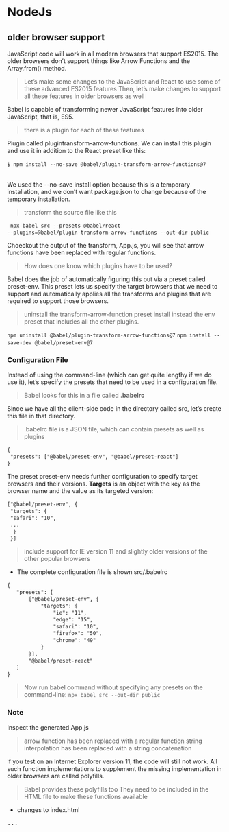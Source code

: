 # NodeJs

## older browser support

JavaScript code will work in all modern browsers that support ES2015. The older browsers don’t support things like Arrow Functions and the Array.from() method.

 > Let’s make some changes to the JavaScript and React to use some of these advanced ES2015 features
 > Then, let’s make changes to support all these features in older browsers as well

Babel is capable of transforming newer JavaScript features into older JavaScript, that is, ES5.

 > there is a plugin for each of these features

Plugin called plugintransform-arrow-functions. We can install this plugin and use it in addition to the React preset like this:<br />

`$ npm install --no-save @babel/plugin-transform-arrow-functions@7`

<br />
We used the --no-save install option because this is a temporary installation, and we don’t want
package.json to change because of the temporary installation.<br />

 > transform the source file like this

```
 npx babel src --presets @babel/react 
--plugins=@babel/plugin-transform-arrow-functions --out-dir public
```

Choeckout the output of the transform, App.js, you will see that arrow functions have been
replaced with regular functions.

 > How does one know which plugins have to be used?

Babel does the job of automatically figuring this out via a preset called preset-env. This preset lets us specify the target browsers that we need to support and automatically applies all the transforms and plugins that are required to support those browsers.

 > uninstall the transform-arrow-function preset
 > install instead the env preset that includes all the other plugins.

`npm uninstall @babel/plugin-transform-arrow-functions@7`
`npm install --save-dev @babel/preset-env@7`

### Configuration File

Instead of using the command-line (which can get quite lengthy if we do use it), let’s specify the presets that need to be used in a configuration file.

 > Babel looks for this in a file called **.babelrc**

Since we have all the client-side code in the directory called src, let’s create this file in that
directory.

 > .babelrc file is a JSON file, which can contain presets as well as plugins
```
{
 "presets": ["@babel/preset-env", "@babel/preset-react"]
}
```

The preset preset-env needs further configuration to specify target browsers and their versions.
**Targets** is an object with the key as the browser name and the value as its targeted version:

```
["@babel/preset-env", {
 "targets": {
 "safari": "10",
 ...
  }
 }]
 ```
 > include support for IE version 11 and slightly older versions of the other popular browsers

 - The complete configuration file is shown src/.babelrc

 ```
{
    "presets": [
        ["@babel/preset-env", {
            "targets": {
                "ie": "11",
                "edge": "15",
                "safari": "10",
                "firefox": "50",
                "chrome": "49"
            }
        }],
        "@babel/preset-react"
    ]
}
 ```

 >  Now run babel command without specifying any presets on the command-line:
 `npx babel src --out-dir public`

 ### Note

Inspect the generated App.js<br />
 > arrow function has been replaced with a regular function
 > string interpolation has been replaced with a string concatenation

if you test on an Internet Explorer version 11, the code will still not work. All such function implementations to supplement the missing implementation in older browsers are called polyfills.

 > Babel provides these polyfills too
 > They need to be included in the HTML file to make these functions available
 
 - changes to index.html

<pre>
...
 <script src="https://unpkg.com/react-dom@16/umd/react-dom.development.js"></script>
 <b><script src="https://unpkg.com/@babel/polyfill@7/dist/polyfill.min.js"></script</b>
</head>
...
</pre>

 > Now, the code can work on Internet Explorer as well
<br />
![IExplorer](./resources/ie-code-run.JPG)
